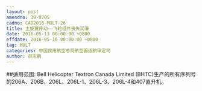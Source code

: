 ```yaml
---
layout: post
amendno: 39-8705
cadno: CAD2016-MULT-26
title: 主旋翼传动——飞轮组件丧失润滑
date: 2016-05-13 00:00:00 +0800
effdate: 2016-05-16 00:00:00 +0800
tag: MULT
categories: 中国民用航空总局航空器适航审定司
author: 郝志鹏
---
```


##适用范围:
Bell Helicopter Textron Canada Limited (BHTC)生产的所有序列号的206A、206B、206L、206L-1、206L-3、206L-4和407直升机。

